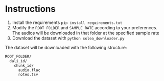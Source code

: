 # Instructions

1. Install the requirements `pip install requirements.txt`
2. Modify the `ROOT_FOLDER` and `SAMPLE_RATE` according to your preferences. The audios will be downloaded in that folder at the specified sample rate
3. Download the dataset with `python solea_downloader.py`

The dataset will be downloaded with the following structure:
```txt
ROOT_FOLDER/
  dali_id/
    chunk_id/
      audio.flac
      notes.tsv
```